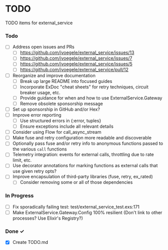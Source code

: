 # TODO

TODO items for external_service

### Todo

- [ ] Address open issues and PRs
  - [ ] https://github.com/jvoegele/external_service/issues/13
  - [ ] https://github.com/jvoegele/external_service/issues/7
  - [ ] https://github.com/jvoegele/external_service/issues/5
  - [ ] https://github.com/jvoegele/external_service/pull/12
- [ ] Reorganize and improve documentation
  - [ ] Break up large README into focused guides
  - [ ] Incorporate ExDoc "cheat sheets" for retry techniques, circuit breaker usage, etc.
  - [ ] Provide guidance for when and how to use ExternalService.Gateway
  - [ ] Remove obsolete sponsorship message
- [ ] Set up sponsorship in GitHub and/or Hex?
- [ ] Improve error reporting
  - [ ] Use structured errors in {:error, tuples}
  - [ ] Ensure exceptions include all relevant details
- [ ] Consider using Flow for call_async_stream
- [ ] Make fuse and retry configuration more readable and discoverable
- [ ] Optionally pass fuse and/or retry info to anonymous functions passed to the various `call` functions
- [ ] Telemetry integration: events for external calls, throttling due to rate limit, etc.
- [ ] Use decorator annotations for marking functions as external calls that use given retry opts?
- [ ] Improve encapsulation of third-party libraries (fuse, retry, ex_rated)
  - [ ] Consider removing some or all of those dependencies

### In Progress

- [ ] Fix sporadically failing test: test/external_service_test.exs:171
- [ ] Make ExternalService.Gateway.Config 100% resilient (Don't link to other processes? Use Elixir's Registry?)

### Done ✓

- [x] Create TODO.md  
